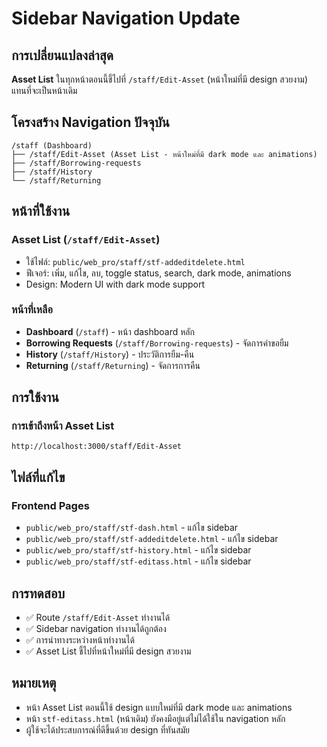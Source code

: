 # Sidebar Navigation Update

## การเปลี่ยนแปลงล่าสุด
**Asset List** ในทุกหน้าตอนนี้ชี้ไปที่ `/staff/Edit-Asset` (หน้าใหม่ที่มี design สวยงาม) แทนที่จะเป็นหน้าเดิม

## โครงสร้าง Navigation ปัจจุบัน

```
/staff (Dashboard)
├── /staff/Edit-Asset (Asset List - หน้าใหม่ที่มี dark mode และ animations)
├── /staff/Borrowing-requests
├── /staff/History
└── /staff/Returning
```

## หน้าที่ใช้งาน

### Asset List (`/staff/Edit-Asset`)
- ใช้ไฟล์: `public/web_pro/staff/stf-addeditdelete.html`
- ฟีเจอร์: เพิ่ม, แก้ไข, ลบ, toggle status, search, dark mode, animations
- Design: Modern UI with dark mode support

### หน้าที่เหลือ
- **Dashboard** (`/staff`) - หน้า dashboard หลัก
- **Borrowing Requests** (`/staff/Borrowing-requests`) - จัดการคำขอยืม
- **History** (`/staff/History`) - ประวัติการยืม-คืน
- **Returning** (`/staff/Returning`) - จัดการการคืน

## การใช้งาน

### การเข้าถึงหน้า Asset List
```
http://localhost:3000/staff/Edit-Asset
```

## ไฟล์ที่แก้ไข

### Frontend Pages
- `public/web_pro/staff/stf-dash.html` - แก้ไข sidebar
- `public/web_pro/staff/stf-addeditdelete.html` - แก้ไข sidebar
- `public/web_pro/staff/stf-history.html` - แก้ไข sidebar
- `public/web_pro/staff/stf-editass.html` - แก้ไข sidebar

## การทดสอบ
- ✅ Route `/staff/Edit-Asset` ทำงานได้
- ✅ Sidebar navigation ทำงานได้ถูกต้อง
- ✅ การนำทางระหว่างหน้าทำงานได้
- ✅ Asset List ชี้ไปที่หน้าใหม่ที่มี design สวยงาม

## หมายเหตุ
- หน้า Asset List ตอนนี้ใช้ design แบบใหม่ที่มี dark mode และ animations
- หน้า `stf-editass.html` (หน้าเดิม) ยังคงมีอยู่แต่ไม่ได้ใช้ใน navigation หลัก
- ผู้ใช้จะได้ประสบการณ์ที่ดีขึ้นด้วย design ที่ทันสมัย 